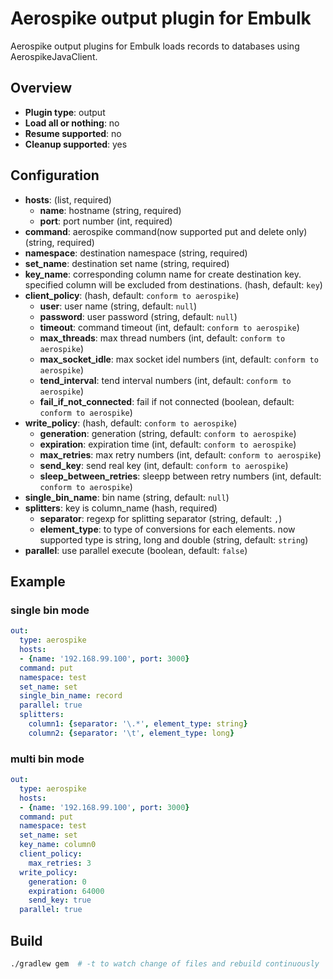 # Aerospike output plugin for Embulk

Aerospike output plugins for Embulk loads records to databases using AerospikeJavaClient.

## Overview

* **Plugin type**: output
* **Load all or nothing**: no
* **Resume supported**: no
* **Cleanup supported**: yes

## Configuration

- **hosts**: (list, required)
  - **name**: hostname (string, required)
  - **port**: port number (int, required)
- **command**: aerospike command(now supported put and delete only) (string, required)
- **namespace**: destination namespace (string, required)
- **set_name**: destination set name (string, required)
- **key_name**: corresponding column name for create destination key. specified column will be excluded from destinations. (hash, default: `key`)
- **client_policy**: (hash, default: `conform to aerospike`)
  - **user**: user name (string, default: `null`)
  - **password**: user password (string, default: `null`)
  - **timeout**: command timeout (int, default: `conform to aerospike`)
  - **max_threads**: max thread numbers (int, default: `conform to aerospike`)
  - **max_socket_idle**: max socket idel numbers (int, default: `conform to aerospike`)
  - **tend_interval**: tend interval numbers (int, default: `conform to aerospike`)
  - **fail_if_not_connected**: fail if not connected (boolean, default: `conform to aerospike`)
- **write_policy**: (hash, default: `conform to aerospike`)
  - **generation**: generation (string, default: `conform to aerospike`)
  - **expiration**: expiration time (int, default: `conform to aerospike`)
  - **max_retries**: max retry numbers (int, default: `conform to aerospike`)
  - **send_key**: send real key (int, default: `conform to aerospike`)
  - **sleep_between_retries**: sleepp between retry numbers (int, default: `conform to aerospike`)
- **single_bin_name**: bin name (string, default: `null`)
- **splitters**: key is column_name (hash, required)
  - **separator**: regexp for splitting separator (string, default: `,`)
  - **element_type**: to type of conversions for each elements. now supported type is string, long and double (string, default: `string`)
- **parallel**: use parallel execute (boolean, default: `false`)

## Example

### single bin mode

```yaml
out:
  type: aerospike
  hosts:
  - {name: '192.168.99.100', port: 3000}
  command: put
  namespace: test
  set_name: set
  single_bin_name: record
  parallel: true
  splitters:
    column1: {separator: '\.*', element_type: string}
    column2: {separator: '\t', element_type: long}

```

### multi bin mode

```yaml
out:
  type: aerospike
  hosts:
  - {name: '192.168.99.100', port: 3000}
  command: put
  namespace: test
  set_name: set
  key_name: column0
  client_policy:
    max_retries: 3
  write_policy:
    generation: 0
    expiration: 64000
    send_key: true
  parallel: true
```



## Build

```sh
./gradlew gem  # -t to watch change of files and rebuild continuously
```
